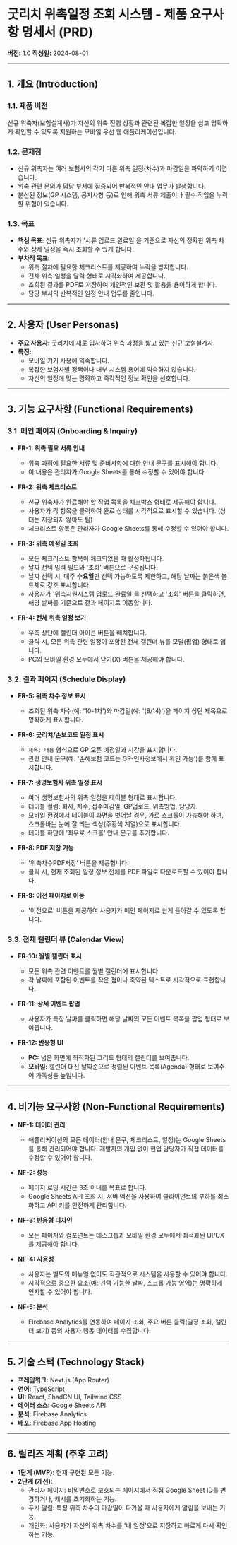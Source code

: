 # 굿리치 위촉일정 조회 시스템 - 제품 요구사항 명세서 (PRD)

**버전:** 1.0
**작성일:** 2024-08-01

---

## 1. 개요 (Introduction)

### 1.1. 제품 비전
신규 위촉자(보험설계사)가 자신의 위촉 진행 상황과 관련된 복잡한 일정을 쉽고 명확하게 확인할 수 있도록 지원하는 모바일 우선 웹 애플리케이션입니다.

### 1.2. 문제점
- 신규 위촉자는 여러 보험사의 각기 다른 위촉 일정(차수)과 마감일을 파악하기 어렵습니다.
- 위촉 관련 문의가 담당 부서에 집중되어 반복적인 안내 업무가 발생합니다.
- 분산된 정보(GP 시스템, 공지사항 등)로 인해 위촉 서류 제출이나 필수 작업을 누락할 위험이 있습니다.

### 1.3. 목표
- **핵심 목표:** 신규 위촉자가 '서류 업로드 완료일'을 기준으로 자신의 정확한 위촉 차수와 상세 일정을 즉시 조회할 수 있게 합니다.
- **부차적 목표:**
    - 위촉 절차에 필요한 체크리스트를 제공하여 누락을 방지합니다.
    - 전체 위촉 일정을 달력 형태로 시각화하여 제공합니다.
    - 조회된 결과를 PDF로 저장하여 개인적인 보관 및 활용을 용이하게 합니다.
    - 담당 부서의 반복적인 일정 안내 업무를 줄입니다.

---

## 2. 사용자 (User Personas)

- **주요 사용자:** 굿리치에 새로 입사하여 위촉 과정을 밟고 있는 신규 보험설계사.
- **특징:**
    - 모바일 기기 사용에 익숙합니다.
    - 복잡한 보험사별 정책이나 내부 시스템 용어에 익숙하지 않습니다.
    - 자신의 일정에 맞는 명확하고 즉각적인 정보 확인을 선호합니다.

---

## 3. 기능 요구사항 (Functional Requirements)

### 3.1. 메인 페이지 (Onboarding & Inquiry)
- **FR-1: 위촉 필요 서류 안내**
    - 위촉 과정에 필요한 서류 및 준비사항에 대한 안내 문구를 표시해야 합니다.
    - 이 내용은 관리자가 Google Sheets를 통해 수정할 수 있어야 합니다.

- **FR-2: 위촉 체크리스트**
    - 신규 위촉자가 완료해야 할 작업 목록을 체크박스 형태로 제공해야 합니다.
    - 사용자가 각 항목을 클릭하여 완료 상태를 시각적으로 표시할 수 있습니다. (상태는 저장되지 않아도 됨)
    - 체크리스트 항목은 관리자가 Google Sheets를 통해 수정할 수 있어야 합니다.

- **FR-3: 위촉 예정일 조회**
    - 모든 체크리스트 항목이 체크되었을 때 활성화됩니다.
    - 날짜 선택 입력 필드와 '조회' 버튼으로 구성됩니다.
    - 날짜 선택 시, 매주 **수요일**만 선택 가능하도록 제한하고, 해당 날짜는 붉은색 볼드체로 강조 표시합니다.
    - 사용자가 '위촉지원시스템 업로드 완료일'을 선택하고 '조회' 버튼을 클릭하면, 해당 날짜를 기준으로 결과 페이지로 이동합니다.

- **FR-4: 전체 위촉 일정 보기**
    - 우측 상단에 캘린더 아이콘 버튼을 배치합니다.
    - 클릭 시, 모든 위촉 관련 일정이 포함된 전체 캘린더 뷰를 모달(팝업) 형태로 엽니다.
    - PC와 모바일 환경 모두에서 닫기(X) 버튼을 제공해야 합니다.

### 3.2. 결과 페이지 (Schedule Display)
- **FR-5: 위촉 차수 정보 표시**
    - 조회된 위촉 차수(예: '10-1차')와 마감일(예: '(8/14)')을 페이지 상단 제목으로 명확하게 표시합니다.

- **FR-6: 굿리치/손보코드 일정 표시**
    - `제목: 내용` 형식으로 GP 오픈 예정일과 시간을 표시합니다.
    - 관련 안내 문구(예: '손해보험 코드는 GP-인사정보에서 확인 가능')를 함께 표시합니다.

- **FR-7: 생명보험사 위촉 일정 표시**
    - 여러 생명보험사의 위촉 일정을 테이블 형태로 표시합니다.
    - 테이블 컬럼: 회사, 차수, 접수마감일, GP업로드, 위촉방법, 담당자.
    - 모바일 환경에서 테이블이 화면을 벗어날 경우, 가로 스크롤이 가능해야 하며, 스크롤바는 눈에 잘 띄는 색상(주황색 계열)으로 표시합니다.
    - 테이블 하단에 '좌우로 스크롤' 안내 문구를 추가합니다.

- **FR-8: PDF 저장 기능**
    - '위촉차수PDF저장' 버튼을 제공합니다.
    - 클릭 시, 현재 조회된 일정 정보 전체를 PDF 파일로 다운로드할 수 있어야 합니다.

- **FR-9: 이전 페이지로 이동**
    - '이전으로' 버튼을 제공하여 사용자가 메인 페이지로 쉽게 돌아갈 수 있도록 합니다.

### 3.3. 전체 캘린더 뷰 (Calendar View)
- **FR-10: 월별 캘린더 표시**
    - 모든 위촉 관련 이벤트를 월별 캘린더에 표시합니다.
    - 각 날짜에 포함된 이벤트를 작은 점이나 축약된 텍스트로 시각적으로 표현합니다.

- **FR-11: 상세 이벤트 팝업**
    - 사용자가 특정 날짜를 클릭하면 해당 날짜의 모든 이벤트 목록을 팝업 형태로 보여줍니다.

- **FR-12: 반응형 UI**
    - **PC:** 넓은 화면에 최적화된 그리드 형태의 캘린더를 보여줍니다.
    - **모바일:** 캘린더 대신 날짜순으로 정렬된 이벤트 목록(Agenda) 형태로 보여주어 가독성을 높입니다.

---

## 4. 비기능 요구사항 (Non-Functional Requirements)

- **NF-1: 데이터 관리**
    - 애플리케이션의 모든 데이터(안내 문구, 체크리스트, 일정)는 Google Sheets를 통해 관리되어야 합니다. 개발자의 개입 없이 현업 담당자가 직접 데이터를 수정할 수 있어야 합니다.

- **NF-2: 성능**
    - 페이지 로딩 시간은 3초 이내를 목표로 합니다.
    - Google Sheets API 조회 시, 서버 액션을 사용하여 클라이언트의 부하를 최소화하고 API 키를 안전하게 관리합니다.

- **NF-3: 반응형 디자인**
    - 모든 페이지와 컴포넌트는 데스크톱과 모바일 환경 모두에서 최적화된 UI/UX를 제공해야 합니다.

- **NF-4: 사용성**
    - 사용자는 별도의 매뉴얼 없이도 직관적으로 시스템을 사용할 수 있어야 합니다.
    - 시각적으로 중요한 요소(예: 선택 가능한 날짜, 스크롤 가능 영역)는 명확하게 인지할 수 있어야 합니다.

- **NF-5: 분석**
    - Firebase Analytics를 연동하여 페이지 조회, 주요 버튼 클릭(일정 조회, 캘린더 보기) 등의 사용자 행동 데이터를 수집합니다.

---

## 5. 기술 스택 (Technology Stack)

- **프레임워크:** Next.js (App Router)
- **언어:** TypeScript
- **UI:** React, ShadCN UI, Tailwind CSS
- **데이터 소스:** Google Sheets API
- **분석:** Firebase Analytics
- **배포:** Firebase App Hosting

---

## 6. 릴리즈 계획 (추후 고려)
- **1단계 (MVP):** 현재 구현된 모든 기능.
- **2단계 (개선):**
    - 관리자 페이지: 비밀번호로 보호되는 페이지에서 직접 Google Sheet ID를 변경하거나, 캐시를 초기화하는 기능.
    - 푸시 알림: 특정 위촉 차수의 마감일이 다가올 때 사용자에게 알림을 보내는 기능.
    - 개인화: 사용자가 자신의 위촉 차수를 '내 일정'으로 저장하고 빠르게 다시 확인하는 기능.
